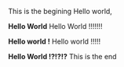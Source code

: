 This is the begining
Hello world,

**Hello World**
Hello World !!!!!!!

**Hello world !**
Hello world !!!!!

**Hello World !?!?!?**
This is the end
